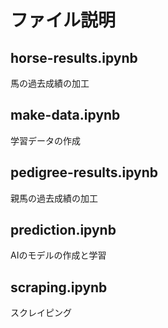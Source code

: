 # ファイル説明

## horse-results.ipynb

馬の過去成績の加工

## make-data.ipynb

学習データの作成

## pedigree-results.ipynb

親馬の過去成績の加工

## prediction.ipynb

AIのモデルの作成と学習

## scraping.ipynb

スクレイピング
